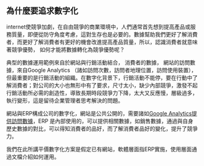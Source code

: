 ## 為什麼要追求數字化

internet使競爭加劇，在自由競爭的商業環境中，人們通常首先想到提高產品或服務質量，即便從防守角度考慮，這對生存也是必要的。數據幫助我們更好了解消費者，而更好了解消費者有更好的機會改進提高產品質量，所以，認識消費者就意味著競爭優勢， 如何才能將數據轉化為競爭優勢呢？

典型的數據運用範例來自於網站與行銷活動結合， 消費者的數據，
網站的訪問數據，來自Google Analytics （諸如訪問次數，訪問者地理位置，訪問使用裝置），但最重要的是行銷活動的組織。在數字化背景下，行銷活動不能停，要在行動中了解消費者；對公司的大小也無形中有了要求，尺寸太小，缺少內部競爭，激發不起行銷活動所必需的創造性，導致長期時段競爭力下降，太大又反應慢，層級過多，執行變形，這是留待企業管理者思考解決的問題。

網站與ERP構成公司的數字化，網站是公共公開的，需要諸如[Google Analytics提供訪問數據]()，ERP 是內部使用的，可以提供相關數據，如銷售數據，通過與自身歷史數據的對比，可以得知消費者的品好，而了解消費者品好的變化，提升了競爭力。

我們在此所講平價數字化方案是假定已有網站，軟體層面指ERP實施，使用層面通過文檔介紹如何運用。

